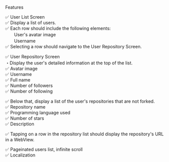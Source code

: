 Features

✅ User List Screen <br />
 ✅ Display a list of users. <br />
 ✅ Each row should include the following elements: <br />
　　User's avatar image <br />
　　Username <br />
✅ Selecting a row should navigate to the User Repository Screen. <br />

✅ User Repository Screen <br />
・Display the user's detailed information at the top of the list. <br />
✅ Avatar image <br />
✅ Username <br />
✅ Full name <br />
✅ Number of followers <br />
✅ Number of following <br />

✅ Below that, display a list of the user's repositories that are not forked. <br />
✅ Repository name <br />
✅ Programming language used <br />
✅ Number of stars <br />
✅ Description <br />

✅ Tapping on a row in the repository list should display the repository's URL in a WebView. <br />

✅ Pageinated users list, infinite scroll <br />
✅ Localization
